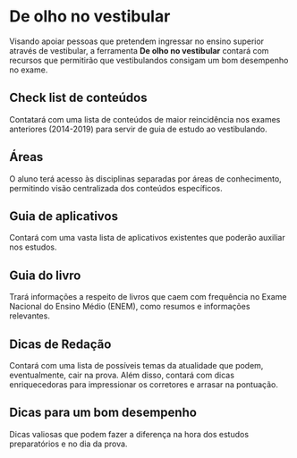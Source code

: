 # De olho no vestibular

Visando apoiar pessoas que pretendem ingressar no ensino superior através de vestibular, a ferramenta **De olho no vestibular** contará com recursos que permitirão que vestibulandos consigam um bom desempenho no exame.

## Check list de conteúdos

Contatará com uma lista de conteúdos de maior reincidência nos exames anteriores (2014-2019) para servir de guia de estudo ao vestibulando.

## Áreas

O aluno terá acesso às disciplinas separadas por áreas de conhecimento, permitindo visão centralizada dos conteúdos específicos.

## Guia de aplicativos

Contará com uma vasta lista de aplicativos existentes que poderão auxiliar nos estudos.

## Guia do livro

Trará informações a respeito de livros que caem com frequência no Exame Nacional do Ensino Médio (ENEM), como resumos e informações relevantes.

## Dicas de Redação

Contará com uma lista de possíveis temas da atualidade que podem, eventualmente, cair na prova. Além disso, contará com dicas enriquecedoras para impressionar os corretores e arrasar na pontuação.

## Dicas para um bom desempenho

Dicas valiosas que podem fazer a diferença na hora dos estudos preparatórios e no dia da prova.







